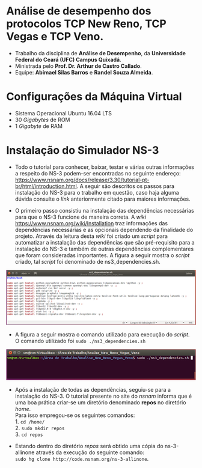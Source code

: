 # Análise de desempenho dos protocolos TCP New Reno, TCP Vegas e TCP Veno.

* Trabalho da disciplina de **Análise de Desempenho**, da **Universidade Federal do Ceará (UFC) Campus Quixadá**.
* Ministrada pelo **Prof. Dr. Arthur de Castro Callado**.
* Equipe: **Abimael Silas Barros** e **Randel Souza Almeida**.

# Configurações da Máquina Virtual

* Sistema Operacional Ubuntu 16.04 LTS
* 30 *Gigabytes* de ROM
* 1 *Gigabyte* de RAM

# Instalação do Simulador NS-3

* Todo o tutorial para conhecer, baixar, testar e várias outras informações a respeito do NS-3 podem-ser encontradas no seguinte endereço: https://www.nsnam.org/docs/release/3.30/tutorial-pt-br/html/introduction.html. A seguir são descritos os passos para instalação do NS-3 para o trabalho em questão, caso haja alguma dúvida consulte o *link* anteriormente citado para maiores informações.

* O primeiro passo consistiu na instalação das dependências necessárias para que o NS-3 funcione de maneira correta. A *wiki* https://www.nsnam.org/wiki/Installation traz informações das dependências necessárias e as opcionais dependendo da finalidade do projeto.
Através da leitura desta *wiki* foi criado um *script* para automatizar a instalação das dependências que são pré-requisito para a instalação do NS-3 e também de outras dependências complementares que foram consideradas importantes. A figura a seguir mostra o *script* criado, tal *script* foi denominado de ns3_dependencies.sh.

![code image](https://github.com/RandelSouza/Analise_New_Reno_Vegas_Veno/blob/master/img/ns3dependenciescode.png)

* A figura a seguir mostra o comando utilizado para execução do *script*. </br> O comando utilizado foi `sudo ./ns3_dependencies.sh`

![execute script](https://github.com/RandelSouza/Analise_New_Reno_Vegas_Veno/blob/master/img/ns3dependencies.png)

* Após a instalação de todas as dependências, seguiu-se para a instalação do NS-3. O tutorial presente no site do *nsnam* informa que é uma boa prática criar-se um diretório denominado **repos** no diretório *home*.</br> Para isso empregou-se os seguintes comandos:</br> 1. `cd /home/`</br> 2. `sudo mkdir repos`</br> 3. `cd repos`

* Estando dentro do diretório *repos* será obtido uma cópia do ns-3-allinone através da execução do seguinte comando:</br>
`sudo hg clone http://code.nsnam.org/ns-3-allinone`.







